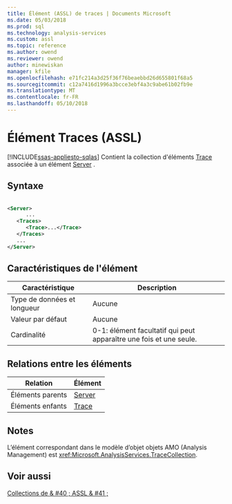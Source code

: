 ```yaml
---
title: Élément (ASSL) de traces | Documents Microsoft
ms.date: 05/03/2018
ms.prod: sql
ms.technology: analysis-services
ms.custom: assl
ms.topic: reference
ms.author: owend
ms.reviewer: owend
author: minewiskan
manager: kfile
ms.openlocfilehash: e71fc214a3d25f36f76beaebbd26d655801f68a5
ms.sourcegitcommit: c12a7416d1996a3bcce3ebf4a3c9abe61b02fb9e
ms.translationtype: MT
ms.contentlocale: fr-FR
ms.lasthandoff: 05/10/2018
---
```

# <a name="traces-element-assl"></a>Élément Traces (ASSL)
[!INCLUDE[ssas-appliesto-sqlas](../../../includes/ssas-appliesto-sqlas.md)]
  Contient la collection d'éléments [Trace](../../../analysis-services/scripting/objects/trace-element-assl.md) associée à un élément [Server](../../../analysis-services/scripting/objects/server-element-assl.md) .  
  
## <a name="syntax"></a>Syntaxe  
  
```xml  
  
<Server>  
      ...  
   <Traces>  
      <Trace>...</Trace>  
   </Traces>  
   ...  
</Server>  
```  
  
## <a name="element-characteristics"></a>Caractéristiques de l'élément  
  
|Caractéristique|Description|  
|--------------------|-----------------|  
|Type de données et longueur|Aucune|  
|Valeur par défaut|Aucune|  
|Cardinalité|0-1: élément facultatif qui peut apparaître une fois et une seule.|  
  
## <a name="element-relationships"></a>Relations entre les éléments  
  
|Relation|Élément|  
|------------------|-------------|  
|Éléments parents|[Server](../../../analysis-services/scripting/objects/server-element-assl.md)|  
|Éléments enfants|[Trace](../../../analysis-services/scripting/objects/trace-element-assl.md)|  
  
## <a name="remarks"></a>Notes  
 L’élément correspondant dans le modèle d’objet objets AMO (Analysis Management) est <xref:Microsoft.AnalysisServices.TraceCollection>.  
  
## <a name="see-also"></a>Voir aussi  
 [Collections de & #40 ; ASSL & #41 ;](../../../analysis-services/scripting/collections/collections-assl.md)  
  
  
